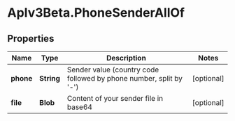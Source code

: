 # ApIv3Beta.PhoneSenderAllOf

## Properties

Name | Type | Description | Notes
------------ | ------------- | ------------- | -------------
**phone** | **String** | Sender value (country code followed by phone number, split by &#39;-&#39;) | [optional] 
**file** | **Blob** | Content of your sender file in base64 | [optional] 


